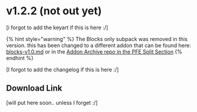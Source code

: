 # v1.2.2 (not out yet)

\[i forgot to add the keyart if this is here :/]

{% hint style="warning" %}
The Blocks only subpack was removed in this version. this has been changed to a different addon that can be found here: [blocks-v1.0.md](../pfe-split/blocks-v1.0.md "mention") or in the [Addon Archive repo in the PFE Split Section](https://github.com/ItsMePok/Addon-Archive/tree/main/PFE/PFE%20Split)
{% endhint %}

\[I forgot to add the changelog if this is here :/]

## Download Link

\[will put here soon.. unless I forget :/]
